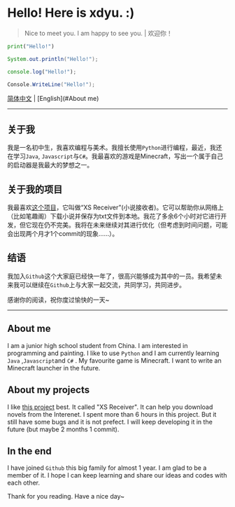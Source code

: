 # Hello! Here is xdyu. :)

>  Nice to meet you. I am happy to see you. | 欢迎你！

```python
print("Hello!")
```

```java
System.out.println("Hello!");
```

```javascript
console.log("Hello!");
```

```c#
Console.WriteLine("Hello!");
```

[简体中文](#关于我) | [English](#About me)

---

## 关于我

我是一名初中生，我喜欢编程与美术。我擅长使用`Python`进行编程，最近，我还在学习`Java`, `Javascript`与`C#`。我最喜欢的游戏是Minecraft，写出一个属于自己的启动器是我最大的梦想之一。

## 关于我的项目

我最喜欢[这个项目](https://github.com/Xie1522/XS-Receiver)，它叫做“XS Receiver”(小说接收者)。它可以帮助你从网络上（比如笔趣阁）下载小说并保存为txt文件到本地。我花了多余6个小时对它进行开发，但它现在仍不完美。我将在未来继续对其进行优化（但考虑到时间问题，可能会出现两个月才1个commit的现象……）。

## 结语

我加入`Github`这个大家庭已经快一年了，很高兴能够成为其中的一员。我希望未来我可以继续在`Github`上与大家一起交流，共同学习，共同进步。

感谢你的阅读，祝你度过愉快的一天~

---

## About me

I am a junior high school student from China. I am interested in programming and painting. I like to use `Python` and I am currently learning `Java` ,`Javascript`and `C#` . My favourite game is Minecraft. I want to write an Minecraft launcher in the future. 

## About my projects

I like [this project](https://github.com/Xie1522/XS-Receiver) best. It called "XS Receiver". It can help you download novels from the Interenet. I spent more than 6 hours in this project. But it still have some bugs and it is not prefect. I will keep developing it in the future (but maybe 2 months 1 commit).

## In the end

I have joined `Github` this big family for almost 1 year. I am glad to be a member of it. I hope I can keep learning and share our ideas and codes with each other.

Thank for you reading. Have a nice day~
